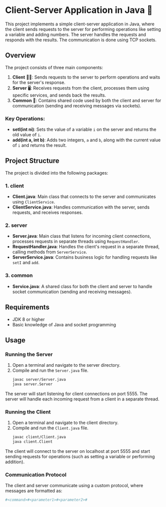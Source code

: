 # Client-Server Application in Java 🚀

This project implements a simple client-server application in Java, where the client sends requests to the server for performing operations like setting a variable and adding numbers. The server handles the requests and responds with the results. The communication is done using TCP sockets.

## Overview

The project consists of three main components:
1. **Client** 🧑‍💻: Sends requests to the server to perform operations and waits for the server's response.
2. **Server** 🖥️: Receives requests from the client, processes them using specific services, and sends back the results.
3. **Common** 🔗: Contains shared code used by both the client and server for communication (sending and receiving messages via sockets).

### Key Operations:
- **setI(int ni)**: Sets the value of a variable `i` on the server and returns the old value of `i`.
- **add(int a, int b)**: Adds two integers, `a` and `b`, along with the current value of `i` and returns the result.

## Project Structure

The project is divided into the following packages:

### 1. **client** 
- **Client.java**: Main class that connects to the server and communicates using `ClientService`.
- **ClientService.java**: Handles communication with the server, sends requests, and receives responses.

### 2. **server** 
- **Server.java**: Main class that listens for incoming client connections, processes requests in separate threads using `RequestHandler`.
- **RequestHandler.java**: Handles the client's request in a separate thread, calling methods from `ServerService`.
- **ServerService.java**: Contains business logic for handling requests like `setI` and `add`.
  
### 3. **common** 
- **Service.java**: A shared class for both the client and server to handle socket communication (sending and receiving messages).

## Requirements

- JDK 8 or higher
- Basic knowledge of Java and socket programming

## Usage

### Running the Server
1. Open a terminal and navigate to the server directory.
2. Compile and run the `Server.java` file.
   ```bash
   javac server/Server.java
   java server.Server
   
The server will start listening for client connections on port 5555. The server will handle each incoming request from a client in a separate thread.

### Running the Client
1. Open a terminal and navigate to the client directory.
2. Compile and run the `Client.java` file.
   ```bash
   javac client/Client.java
   java client.Client

The client will connect to the server on localhost at port 5555 and start sending requests for operations (such as setting a variable or performing addition).

### Communication Protocol
The client and server communicate using a custom protocol, where messages are formatted as:
   ```bash
  #<command>#<parameter1>#<parameter2>#
